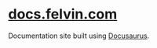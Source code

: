 # [docs.felvin.com](https://docs.felvin.com)

Documentation site built using [Docusaurus](https://docusaurus.io).
